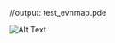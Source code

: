//output: test_evnmap.pde  

![Alt Text](https://68.media.tumblr.com/687befef294bf10bc456b42a151c4b33/tumblr_oqe0xdGFMy1tvt5h8o1_540.gif)
